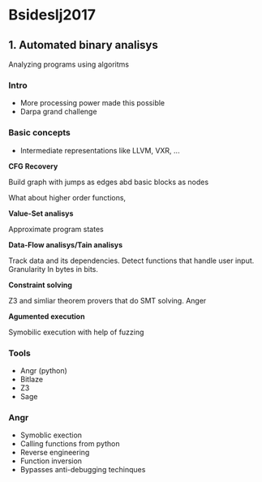 # Bsideslj2017

## 1. Automated binary analisys

Analyzing programs using algoritms

### Intro

- More processing power made this possible
- Darpa grand challenge

### Basic concepts

- Intermediate representations like LLVM, VXR, ...

**CFG Recovery**

Build graph with jumps as edges abd basic blocks as nodes

What about higher order functions, 

**Value-Set analisys**

Approximate program states

**Data-Flow analisys/Tain analisys**

Track data and its dependencies. Detect functions that handle user input.
Granularity In bytes in bits.

**Constraint solving**

Z3 and simliar theorem provers that do SMT solving. Anger

**Agumented execution**

Symobilic execution with help of fuzzing

### Tools

- Angr (python)
- Bitlaze
- Z3
- Sage

### Angr

- Symoblic exection
- Calling functions from python
- Reverse engineering
- Function inversion
- Bypasses anti-debugging techinques

